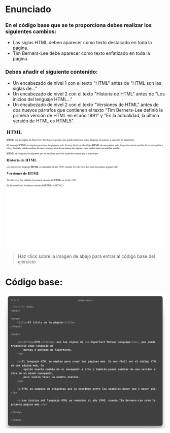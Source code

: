 # Enunciado

### En el código base que se te proporciona debes realizar los siguientes cambios:

+ Las siglas HTML deben aparecer como texto destacado en toda la página.
+ Tim Berners-Lee debe aparecer como texto enfatizado en toda la página.

### Debes añadir el siguiente contenido:

+ Un encabezado de nivel 1 con el texto "HTML" antes de "HTML son las siglas de..."
+ Un encabezado de nivel 2 con el texto "Historia de HTML" antes de "Los inicios del lenguaje HTML..."
+ Un encabezado de nivel 2 con el texto "Versiones de HTML" antes de dos nuevos párrafos que contienen el texto "Tim Berners-Lee definió la primera versión de HTML en el año 1991" y "En la actualidad, la última versión de HTML es HTML5".

![](./Media/conceptos-basicos-1.png)

> Haz click sobre la imagen de abajo para entrar al código base del ejercicio

# Código base:

[![](./Media/codigo-base-1.png)](https://github.com/ricaardev/HTML-CSS-Curso-practico-avanzado/blob/master/HTML/Conceptos%20basicos%201/Media/codigo-base-1.html)
